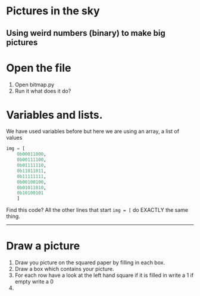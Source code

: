 # Pictures in the sky
## Using weird numbers (binary) to make big pictures

# Open the file

1. Open bitmap.py
2. Run it what does it do?

# Variables and lists.

We have used variables before but here we are using an array, a list of values

```python
img = [
    0b00011000,
    0b00111100,
    0b01111110,
    0b11011011,
    0b11111111,
    0b00100100,
    0b01011010,
    0b10100101
    ]
```

Find this code? All the other lines that start `img = [`  do EXACTLY the same thing.


---
# Draw a picture

1. Draw you picture on the squared paper by filling in each box.
2. Draw a box which contains your picture.
3. For each row have a look at the left hand square if it is filled in write a 1 if empty write a 0
4.  

